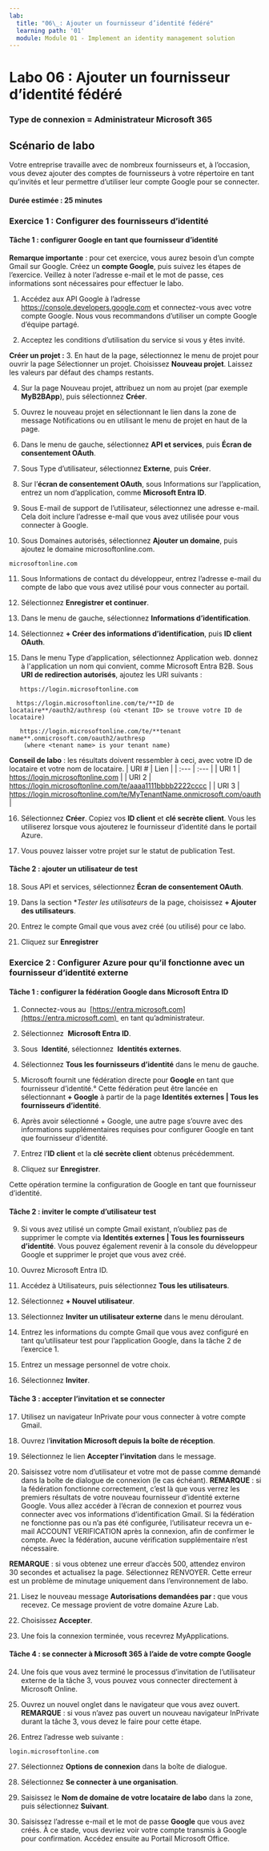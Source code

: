 ```yaml
---
lab:
  title: "06\_: Ajouter un fournisseur d’identité fédéré"
  learning path: '01'
  module: Module 01 - Implement an identity management solution
---
```


# Labo 06 : Ajouter un fournisseur d’identité fédéré

### Type de connexion = Administrateur Microsoft 365

## Scénario de labo

Votre entreprise travaille avec de nombreux fournisseurs et, à l’occasion, vous devez ajouter des comptes de fournisseurs à votre répertoire en tant qu’invités et leur permettre d’utiliser leur compte Google pour se connecter.

#### Durée estimée : 25 minutes

### Exercice 1 : Configurer des fournisseurs d’identité

#### Tâche 1 : configurer Google en tant que fournisseur d’identité

**Remarque importante** : pour cet exercice, vous aurez besoin d’un compte Gmail sur Google. Créez un **compte Google**, puis suivez les étapes de l’exercice.  Veillez à noter l’adresse e-mail et le mot de passe, ces informations sont nécessaires pour effectuer le labo.

1. Accédez aux API Google à l’adresse https://console.developers.google.com et connectez-vous avec votre compte Google. Nous vous recommandons d’utiliser un compte Google d’équipe partagé.

2. Acceptez les conditions d’utilisation du service si vous y êtes invité.

**Créer un projet :**
3. En haut de la page, sélectionnez le menu de projet pour ouvrir la page Sélectionner un projet. Choisissez **Nouveau projet**.  Laissez les valeurs par défaut des champs restants.

4. Sur la page Nouveau projet, attribuez un nom au projet (par exemple **MyB2BApp**), puis sélectionnez **Créer**.

5. Ouvrez le nouveau projet en sélectionnant le lien dans la zone de message Notifications ou en utilisant le menu de projet en haut de la page.

6. Dans le menu de gauche, sélectionnez **API et services**, puis **Écran de consentement OAuth**.

7. Sous Type d’utilisateur, sélectionnez **Externe**, puis **Créer**.

8. Sur l’**écran de consentement OAuth**, sous Informations sur l’application, entrez un nom d’application, comme **Microsoft Entra ID**.

9. Sous E-mail de support de l’utilisateur, sélectionnez une adresse e-mail. Cela doit inclure l’adresse e-mail que vous avez utilisée pour vous connecter à Google.

10. Sous Domaines autorisés, sélectionnez **Ajouter un domaine**, puis ajoutez le domaine microsoftonline.com.

   ```
   microsoftonline.com
   ```

11. Sous Informations de contact du développeur, entrez l’adresse e-mail du compte de labo que vous avez utilisé pour vous connecter au portail.

12. Sélectionnez **Enregistrer et continuer**.

13. Dans le menu de gauche, sélectionnez **Informations d’identification**.

14. Sélectionnez **+ Créer des informations d’identification**, puis **ID client OAuth**.

15. Dans le menu Type d’application, sélectionnez Application web. donnez à l'application un nom qui convient, comme Microsoft Entra B2B. Sous **URI de redirection autorisés**, ajoutez les URI suivants :

   ```
      https://login.microsoftonline.com
   ```
      https://login.microsoftonline.com/te/**ID de locataire**/oauth2/authresp (où <tenant ID> se trouve votre ID de locataire)
   ```
      https://login.microsoftonline.com/te/**tenant name**.onmicrosoft.com/oauth2/authresp
       (where <tenant name> is your tenant name)
   ```

**Conseil de labo** : les résultats doivent ressembler à ceci, avec votre ID de locataire et votre nom de locataire.
| URI # | Lien |
| :--- | :--- |
| URI 1 | https://login.microsoftonline.com |
| URI 2 | https://login.microsoftonline.com/te/aaaa1111bbbb2222cccc |
| URI 3 | https://login.microsoftonline.com/te/MyTenantName.onmicrosoft.com/oauth |

16. Sélectionnez **Créer**. Copiez vos **ID client** et **clé secrète client**. Vous les utiliserez lorsque vous ajouterez le fournisseur d’identité dans le portail Azure.

17. Vous pouvez laisser votre projet sur le statut de publication Test.

#### Tâche 2 : ajouter un utilisateur de test
18. Sous API et services, sélectionnez **Écran de consentement OAuth**.

19. Dans la section **Tester les utilisateurs* de la page, choisissez **+ Ajouter des utilisateurs**.

20. Entrez le compte Gmail que vous avez créé (ou utilisé) pour ce labo.

21. Cliquez sur **Enregistrer**


### Exercice 2 : Configurer Azure pour qu’il fonctionne avec un fournisseur d’identité externe

#### Tâche 1 : configurer la fédération Google dans Microsoft Entra ID
1. Connectez-vous au  [https://entra.microsoft.com](https://entra.microsoft.com)  en tant qu’administrateur.

2. Sélectionnez  **Microsoft Entra ID**.

3. Sous  **Identité**, sélectionnez  **Identités externes**.

4. Sélectionnez **Tous les fournisseurs d’identité** dans le menu de gauche.

5. Microsoft fournit une fédération directe pour **Google** en tant que fournisseur d’identité.° Cette fédération peut être lancée en sélectionnant **+ Google** à partir de la page **Identités externes | Tous les fournisseurs d’identité**.
 
6. Après avoir sélectionné + Google, une autre page s’ouvre avec des informations supplémentaires requises pour configurer Google en tant que fournisseur d’identité.  

7. Entrez l’**ID client** et la **clé secrète client** obtenus précédemment.

8. Cliquez sur **Enregistrer**.

Cette opération termine la configuration de Google en tant que fournisseur d’identité.

#### Tâche 2 : inviter le compte d’utilisateur test
9. Si vous avez utilisé un compte Gmail existant, n’oubliez pas de supprimer le compte via **Identités externes | Tous les fournisseurs d’identité**. Vous pouvez également revenir à la console du développeur Google et supprimer le projet que vous avez créé.

10. Ouvrez Microsoft Entra ID.

11. Accédez à Utilisateurs, puis sélectionnez **Tous les utilisateurs**.

12. Sélectionnez **+ Nouvel utilisateur**.

13. Sélectionnez **Inviter un utilisateur externe** dans le menu déroulant.

14. Entrez les informations du compte Gmail que vous avez configuré en tant qu’utilisateur test pour l’application Google, dans la tâche 2 de l’exercice 1.

15. Entrez un message personnel de votre choix.

16. Sélectionnez **Inviter**.

#### Tâche 3 : accepter l’invitation et se connecter
17. Utilisez un navigateur InPrivate pour vous connecter à votre compte Gmail.

18. Ouvrez l’**invitation Microsoft depuis la boîte de réception**.

19. Sélectionnez le lien **Accepter l’invitation** dans le message.

20. Saisissez votre nom d’utilisateur et votre mot de passe comme demandé dans la boîte de dialogue de connexion (le cas échéant).
   **REMARQUE** : si la fédération fonctionne correctement, c’est là que vous verrez les premiers résultats de votre nouveau fournisseur d’identité externe Google.  Vous allez accéder à l’écran de connexion et pourrez vous connecter avec vos informations d’identification Gmail.  Si la fédération ne fonctionne pas ou n’a pas été configurée, l’utilisateur recevra un e-mail ACCOUNT VERIFICATION après la connexion, afin de confirmer le compte.  Avec la fédération, aucune vérification supplémentaire n’est nécessaire.

   **REMARQUE** : si vous obtenez une erreur d’accès 500, attendez environ 30 secondes et actualisez la page.  Sélectionnez RENVOYER.  Cette erreur est un problème de minutage uniquement dans l’environnement de labo.

21. Lisez le nouveau message  **Autorisations demandées par :** que vous recevez.  Ce message provient de votre domaine Azure Lab.

22. Choisissez **Accepter**.

23. Une fois la connexion terminée, vous recevrez MyApplications.

#### Tâche 4 : se connecter à Microsoft 365 à l’aide de votre compte Google
24. Une fois que vous avez terminé le processus d’invitation de l’utilisateur externe de la tâche 3, vous pouvez vous connecter directement à Microsoft Online.

25. Ouvrez un nouvel onglet dans le navigateur que vous avez ouvert.
   **REMARQUE** : si vous n’avez pas ouvert un nouveau navigateur InPrivate durant la tâche 3, vous devez le faire pour cette étape.

26. Entrez l’adresse web suivante :

   ```
   login.microsoftonline.com
   ```

27. Sélectionnez **Options de connexion** dans la boîte de dialogue.
 
28. Sélectionnez **Se connecter à une organisation**.

29. Saisissez le **Nom de domaine de votre locataire de labo** dans la zone, puis sélectionnez **Suivant**.

30. Saisissez l’adresse e-mail et le mot de passe **Google** que vous avez créés.
À ce stade, vous devriez voir votre compte transmis à Google pour confirmation. Accédez ensuite au Portail Microsoft Office.
